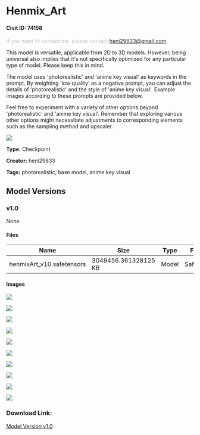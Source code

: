 # Henmix_Art

#### Civit ID: 74158

<p><span style="color:rgb(193, 194, 197)">If you want to contact me, please contact </span><a target="_blank" rel="ugc" href="mailto:heni29833@gmail.com">heni29833@gmail.com</a><span style="color:rgb(193, 194, 197)">.</span></p><p></p><p>This model is versatile, applicable from 2D to 3D models. However, being universal also implies that it's not specifically optimized for any particular type of model. Please keep this in mind.</p><p>The model uses 'photorealistic' and 'anime key visual' as keywords in the prompt. By weighting 'low quality' as a negative prompt, you can adjust the details of 'photorealistic' and the style of 'anime key visual'. Example images according to these prompts are provided below.</p><p>Feel free to experiment with a variety of other options beyond 'photorealistic' and 'anime key visual'. Remember that exploring various other options might necessitate adjustments to corresponding elements such as the sampling method and upscaler.</p><p></p><img src="https://image.civitai.com/xG1nkqKTMzGDvpLrqFT7WA/9aa16de8-f7b0-4826-903e-868c0ac26253/width=525/9aa16de8-f7b0-4826-903e-868c0ac26253.jpeg" />

**Type:** Checkpoint

**Creator:** heni29833

**Tags:** photorealistic, base model, anime key visual

## Model Versions

### v1.0

None

#### Files

| Name | Size | Type | Format | Download Url | AutoV1 | AutoV2 | SHA256 | CRC32 | BLAKE3 |
| --- | --- | --- | --- | --- | --- | --- | --- | --- | --- |
| henmixArt_v10.safetensors | 3049456.361328125 KB | Model | SafeTensor | https://civitai.com/api/download/models/78901 | 5B4CCCC1 | EB6F7616CD | EB6F7616CD20FDFF8F700CAC6A2E8AD134B4DB2889978E117EB744CC0E179AB3 | D5A675F6 | 13DEB49AB5D8216E7C437E243DA026980C2A2D7D54D4918E2BC2A56FAC6877AB |

#### Images

<p><img src="https://image.civitai.com/xG1nkqKTMzGDvpLrqFT7WA/19dc226b-6a8a-4030-8ee6-a6ecf6a7b582/width=450/884847.jpeg" /></p>

<p><img src="https://image.civitai.com/xG1nkqKTMzGDvpLrqFT7WA/adb8e456-04cb-4c09-ac0d-01c8fcbb0375/width=450/884849.jpeg" /></p>

<p><img src="https://image.civitai.com/xG1nkqKTMzGDvpLrqFT7WA/b9b4ffd7-a1e4-40b7-b68b-93f714d4fefc/width=450/884850.jpeg" /></p>

<p><img src="https://image.civitai.com/xG1nkqKTMzGDvpLrqFT7WA/524991cf-ab2c-4b5f-a3cf-dfdeab1b1fc0/width=450/884851.jpeg" /></p>

<p><img src="https://image.civitai.com/xG1nkqKTMzGDvpLrqFT7WA/1c4e7b3b-c11d-43c0-9e4b-90e0548131f9/width=450/884848.jpeg" /></p>

<p><img src="https://image.civitai.com/xG1nkqKTMzGDvpLrqFT7WA/2e034a41-e958-4a19-8618-60b68df3cd0d/width=450/884859.jpeg" /></p>

<p><img src="https://image.civitai.com/xG1nkqKTMzGDvpLrqFT7WA/15436e9e-f40d-4f47-ab8a-36286366547d/width=450/884855.jpeg" /></p>

<p><img src="https://image.civitai.com/xG1nkqKTMzGDvpLrqFT7WA/5bf04fa1-9882-401c-aa32-75c9ed989f10/width=450/884856.jpeg" /></p>

<p><img src="https://image.civitai.com/xG1nkqKTMzGDvpLrqFT7WA/f2bacad0-6cfd-4735-8dc4-2ab4b4e611ff/width=450/884852.jpeg" /></p>

<p><img src="https://image.civitai.com/xG1nkqKTMzGDvpLrqFT7WA/8c097814-8b14-47f1-9b80-6c9c73fb62de/width=450/884857.jpeg" /></p>

### Download Link:

[Model Version v1.0](https://civitai.com/api/download/models/78901)

